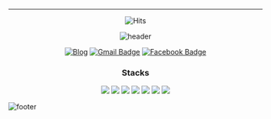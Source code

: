 ---

<div align=center>

![Hits](https://hits.seeyoufarm.com/api/count/incr/badge.svg?url=https%3A%2F%2Fgithub.com%2Fgjbae1212%2Fhit-counter)                   

</div>

<div align=center>


![header](https://capsule-render.vercel.app/api?type=slice&text=j0n9hyun&animation=twinkling)


[![Blog](http://img.shields.io/badge/-Blog-black?style=flat&logo=github&link=https://j0n9hyun.xyz/)](https://j0n9hyun.xyz/)
[![Gmail Badge](https://img.shields.io/badge/Gmail-d14836?style=flat&logo=Gmail&logoColor=white&link=mailto:j0n9yhun@mail.com)](mailto:j0n9hyun@gmail.com)
[![Facebook Badge](https://img.shields.io/badge/Facebook-1877f2?style=flat&logo=facebook&logoColor=white&link=https://www.fb.com/j0n9hyun)](https://www.fb.com/j0n9hyun)

### Stacks


[![](http://img.shields.io/badge/-React.js-0088cc?style=flat&logo=React)](https://ko.reactjs.org/)
[![](http://img.shields.io/badge/-Node.js-339933?style=flat&logo=nodemon)](https://nodejs.org/ko/)
[![](http://img.shields.io/badge/-JavaScript-654FF0?style=00874d&logo=javascript)](https://developer.mozilla.org/ko/docs/Web/JavaScript)
[![](http://img.shields.io/badge/-TypeScript-007ACC?style=flat&logo=TypeScript)](https://www.typescriptlang.org/)
[![](http://img.shields.io/badge/Python-FFA500?style=flat&logo=python)](https://www.python.org/)
[![](http://img.shields.io/badge/-Docker-6A5FBB?style=00874d&logo=docker)](https://www.docker.com/)
[![](http://img.shields.io/badge/CTF-1A1A1A?style=flat&logo=hackaday)](https://ctf.j0n9hyun.xyz/)

</div>

![footer](https://capsule-render.vercel.app/api?type=slice&color=#fd79a8&rotate=270&section=footer)



<!--
- 👯 I’m looking to collaborate on ...
- 🤔 I’m looking for help with ...
- 💬 Ask me about ...
- 📫 How to reach me: ...
- 😄 Pronouns: ...
- ⚡ Fun fact: ...
-->
